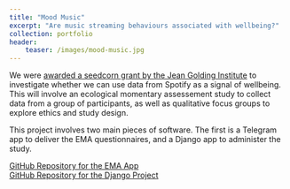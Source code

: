 ```yaml
---
title: "Mood Music"
excerpt: "Are music streaming behaviours associated with wellbeing?"
collection: portfolio
header:
    teaser: /images/mood-music.jpg
---
```


We were [awarded a seedcorn grant by the Jean Golding Institute](https://jeangoldinginstitute.blogs.bristol.ac.uk/2020/01/13/jgi-seed-corn-funding-call-winners-2020-announced/) to investigate whether we can use data from Spotify as a signal of wellbeing. This will involve an ecological momentary assessement study to collect data from a group of participants, as well as qualitative focus groups to explore ethics and study design. 

This project involves two main pieces of software. The first is a Telegram app to deliver the EMA questionnaires, and a Django app to administer the study.
  
[GitHub Repository for the EMA App](https://github.com/ninadicara/Mood-Music-App)   
[GitHub Repository for the Django Project](https://github.com/DynamicGenetics/ema-bot)  